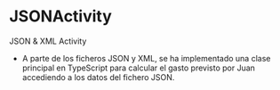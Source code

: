 # JSONActivity
JSON &amp; XML Activity

- A parte de los ficheros JSON y XML, se ha implementado una clase principal en TypeScript para calcular el gasto previsto por Juan accediendo a los datos del fichero JSON.